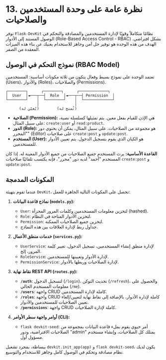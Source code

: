 # 13. نظرة عامة على وحدة المستخدمين والصلاحيات

توفر `Flask-DevKit` نظامًا متكاملاً وقويًا لإدارة المستخدمين والمصادقة والتحكم في الوصول المستند إلى الأدوار (Role-Based Access Control - RBAC) بشكل افتراضي. الهدف من هذه الوحدة هو توفير حل آمن وجاهز للاستخدام يغنيك عن بناء هذه الميزات المعقدة من الصفر.

## نموذج التحكم في الوصول (RBAC Model)

تعتمد الوحدة على نموذج بسيط وفعال يتكون من ثلاثة مكونات أساسية: المستخدمين (Users)، والأدوار (Roles)، والصلاحيات (Permissions).

```
┌────────┐      ┌────────┐      ┌─────────────┐
│  User  │◄───┬──┤  Role  │◄───┬──┤ Permission  │
└────────┘    │  └────────┘    │  └─────────────┘
              │                │
      (يُعيّن له)        (تُمنح له)
```

- **الصلاحية (Permission):** هي الإذن للقيام بفعل معين. يتم تمثيلها كسلسلة نصية، على سبيل المثال: `create:user` أو `read:product`.
- **الدور (Role):** هو مجموعة من الصلاحيات. على سبيل المثال، يمكن أن يحتوي دور "المحرر" (Editor) على صلاحيات `create:post` و `update:post`.
- **المستخدم (User):** هو الكيان الذي يقوم بتسجيل الدخول. يتم تعيين الأدوار للمستخدمين.

**القاعدة الأساسية:** يرث المستخدم جميع الصلاحيات من جميع الأدوار المعينة له. إذا كان المستخدم "أحمد" لديه دور "محرر"، فإنه يكتسب تلقائيًا صلاحيات `create:post` و `update:post`.

## المكونات المدمجة

عندما تقوم بتهيئة `DevKit`، تحصل على المكونات التالية الجاهزة للعمل:

1.  **نماذج قاعدة البيانات (`models.py`):**
    - `User`: لتخزين معلومات المستخدمين وكلمات المرور المجزأة (hashed).
    - `Role`: لتخزين الأدوار المتاحة في النظام.
    - `Permission`: لتخزين جميع الصلاحيات الممكنة.
    - جداول ربط لإدارة العلاقات بين هذه النماذج.

2.  **خدمات منطق الأعمال (`services.py`):**
    - `UserService`: لإدارة منطق إنشاء المستخدمين، تسجيل الدخول، تغيير كلمة المرور، إلخ.
    - `RoleService`: لإدارة الأدوار وتعيينها للمستخدمين.
    - `PermissionService`: لإدارة الصلاحيات وربطها بالأدوار.

3.  **نقاط نهاية REST API (`routes.py`):**
    - **`/auth`**: لتسجيل الدخول (`/login`)، تحديث التوكن (`/refresh`)، والحصول على معلومات المستخدم الحالي (`/me`).
    - **`/users`**: واجهة CRUD كاملة لإدارة المستخدمين.
    - **`/roles`**: واجهة CRUD كاملة لإدارة الأدوار، بالإضافة إلى نقاط نهاية لتعيين/إلغاء تعيين الصلاحيات للمستخدمين والأدوار.
    - **`/permissions`**: واجهة CRUD كاملة لإدارة الصلاحيات.

4.  **أوامر واجهة سطر الأوامر (CLI):**
    - `flask devkit-seed`: أمر حيوي يقوم بملء قاعدة البيانات بمجموعة من الصلاحيات الافتراضية، ودور "admin" يمتلك كل الصلاحيات، وإنشاء مستخدم مسؤول أول.

ببساطة، بمجرد تشغيل `devkit.init_app(app)` و `flask devkit-seed`، يكون لديك نظام مصادقة وتحكم في الوصول كامل وجاهز للاستخدام والتوسيع.
